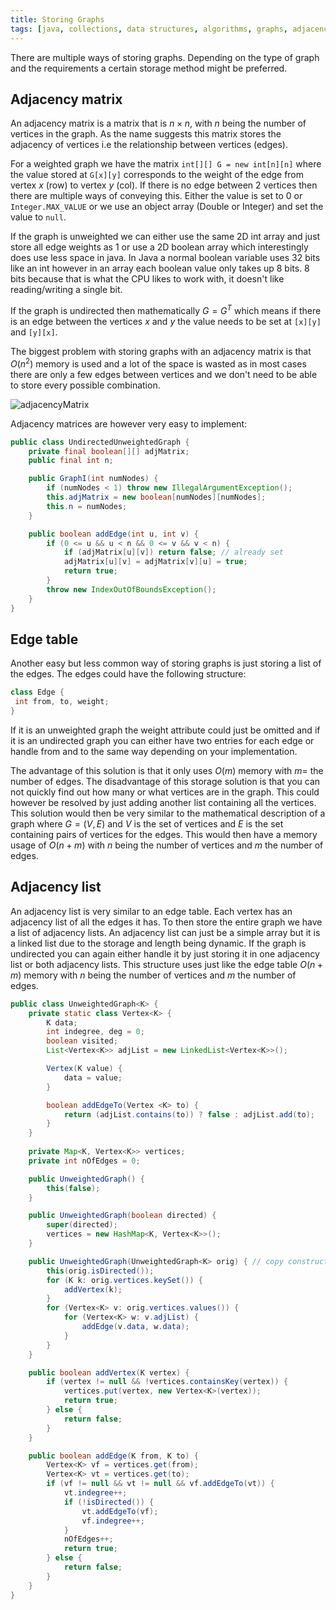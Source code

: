 ```yaml
---
title: Storing Graphs
tags: [java, collections, data structures, algorithms, graphs, adjacency matrix, adjacency list, edge table]
---
```


There are multiple ways of storing graphs. Depending on the type of graph and the requirements a certain storage method might be preferred.

## Adjacency matrix

An adjacency matrix is a matrix that is $n \times n$, with $n$ being the number of vertices in the graph. As the name suggests this matrix stores the adjacency of vertices i.e the relationship between vertices (edges).

For a weighted graph we have the matrix `int[][] G = new int[n][n]` where the value stored at `G[x][y]` corresponds to the weight of the edge from vertex $x$ (row) to vertex $y$ (col). If there is no edge between 2 vertices then there are multiple ways of conveying this. Either the value is set to 0 or `Integer.MAX_VALUE` or we use an object array (Double or Integer) and set the value to `null`.

If the graph is unweighted we can either use the same 2D int array and just store all edge weights as 1 or use a 2D boolean array which interestingly does use less space in java. In Java a normal boolean variable uses 32 bits like an int however in an array each boolean value only takes up 8 bits. 8 bits because that is what the CPU likes to work with, it doesn't like reading/writing a single bit.

If the graph is undirected then mathematically $G = G^T$ which means if there is an edge between the vertices $x$ and $y$ the value needs to be set at `[x][y]` and `[y][x]`.

The biggest problem with storing graphs with an adjacency matrix is that $O(n^2)$ memory is used and a lot of the space is wasted as in most cases there are only a few edges between vertices and we don't need to be able to store every possible combination.

![adjacencyMatrix](/img/programming/adjacencyMatrix.png)

Adjacency matrices are however very easy to implement:

```java
public class UndirectedUnweightedGraph {
    private final boolean[][] adjMatrix;
    public final int n;

    public GraphI(int numNodes) {
        if (numNodes < 1) throw new IllegalArgumentException();
        this.adjMatrix = new boolean[numNodes][numNodes];
        this.n = numNodes;
    }

    public boolean addEdge(int u, int v) {
        if (0 <= u && u < n && 0 <= v && v < n) {
            if (adjMatrix[u][v]) return false; // already set
            adjMatrix[u][v] = adjMatrix[v][u] = true;
            return true;
        }
        throw new IndexOutOfBoundsException();
    }
}
```

## Edge table

Another easy but less common way of storing graphs is just storing a list of the edges. The edges could have the following structure:

```java
class Edge {
 int from, to, weight;
}
```

If it is an unweighted graph the weight attribute could just be omitted and if it is an undirected graph you can either have two entries for each edge or handle from and to the same way depending on your implementation.

The advantage of this solution is that it only uses $O(m)$ memory with $m=$ the number of edges. The disadvantage of this storage solution is that you can not quickly find out how many or what vertices are in the graph. This could however be resolved by just adding another list containing all the vertices. This solution would then be very similar to the mathematical description of a graph where $G=(V, E)$ and $V$ is the set of vertices and $E$ is the set containing pairs of vertices for the edges. This would then have a memory usage of $O(n+m)$ with $n$ being the number of vertices and $m$ the number of edges.

## Adjacency list

An adjacency list is very similar to an edge table. Each vertex has an adjacency list of all the edges it has. To then store the entire graph we have a list of adjacency lists. An adjacency list can just be a simple array but it is a linked list due to the storage and length being dynamic. If the graph is undirected you can again either handle it by just storing it in one adjacency list or both adjacency lists. This structure uses just like the edge table $O(n+m)$ memory with $n$ being the number of vertices and $m$ the number of edges.

```java
public class UnweightedGraph<K> {
    private static class Vertex<K> {
        K data;
        int indegree, deg = 0;
        boolean visited;
        List<Vertex<K>> adjList = new LinkedList<Vertex<K>>();

        Vertex(K value) {
            data = value;
        }

        boolean addEdgeTo(Vertex <K> to) {
            return (adjList.contains(to)) ? false : adjList.add(to);
        }
    }
    
    private Map<K, Vertex<K>> vertices;
    private int nOfEdges = 0;

    public UnweightedGraph() {
        this(false);
    }

    public UnweightedGraph(boolean directed) {
        super(directed);
        vertices = new HashMap<K, Vertex<K>>();
    }

    public UnweightedGraph(UnweightedGraph<K> orig) { // copy constructor
        this(orig.isDirected());
        for (K k: orig.vertices.keySet()) {
            addVertex(k);
        }
        for (Vertex<K> v: orig.vertices.values()) {
            for (Vertex<K> w: v.adjList) {
                addEdge(v.data, w.data);
            }
        }
    }

    public boolean addVertex(K vertex) {
        if (vertex != null && !vertices.containsKey(vertex)) {
            vertices.put(vertex, new Vertex<K>(vertex));
            return true;
        } else {
            return false;
        }
    }

    public boolean addEdge(K from, K to) {
        Vertex<K> vf = vertices.get(from);
        Vertex<K> vt = vertices.get(to);
        if (vf != null && vt != null && vf.addEdgeTo(vt)) {
            vt.indegree++;
            if (!isDirected()) {
                vt.addEdgeTo(vf);
                vf.indegree++;
            }
            nOfEdges++;
            return true;
        } else {
            return false;
        }
    }
}
```
